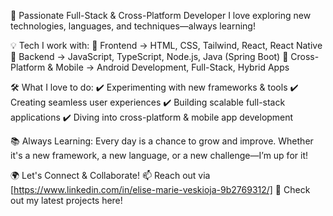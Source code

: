 🚀 Passionate Full-Stack & Cross-Platform Developer
I love exploring new technologies, languages, and techniques—always learning!

💡 Tech I work with:
🔹 Frontend → HTML, CSS, Tailwind, React, React Native
🔹 Backend → JavaScript, TypeScript, Node.js, Java (Spring Boot)
🔹 Cross-Platform & Mobile → Android Development, Full-Stack, Hybrid Apps

🛠️ What I love to do:
✔️ Experimenting with new frameworks & tools
✔️ Creating seamless user experiences
✔️ Building scalable full-stack applications
✔️ Diving into cross-platform & mobile app development

📚 Always Learning:
Every day is a chance to grow and improve. Whether it's a new framework, a new language, or a new challenge—I’m up for it!

🌍 Let's Connect & Collaborate!
📫 Reach out via [https://www.linkedin.com/in/elise-marie-veskioja-9b2769312/]
📌 Check out my latest projects here!
